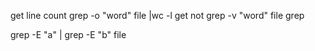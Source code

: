get line count
grep -o "word" file |wc -l
get not 
grep -v "word" file
grep

grep -E "a" | grep -E "b" file